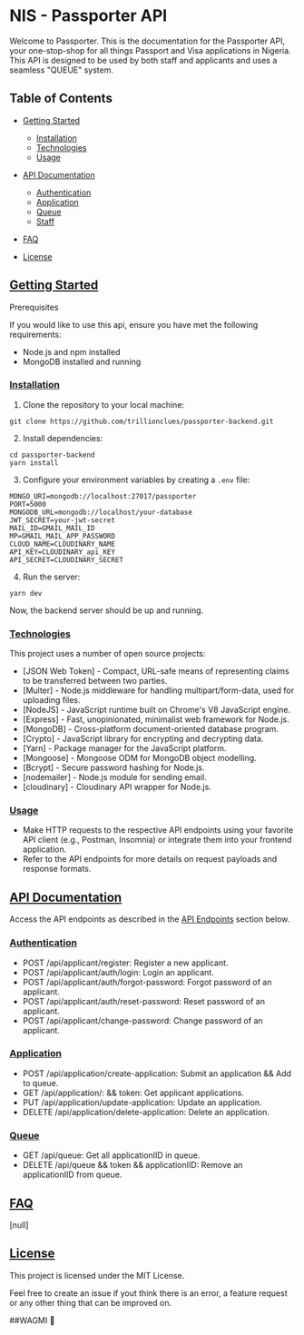 # NIS - Passporter API

Welcome to Passporter. This is the documentation for the Passporter API, your one-stop-shop for all things Passport and Visa applications in Nigeria. This API is designed to be used by both staff and applicants and uses a seamless "QUEUE" system.

## Table of Contents

- [Getting Started](#getting-started)

  - [Installation](#installation)
  - [Technologies](#technologies)
  - [Usage](#usage)

- [API Documentation](#api-documentation)

  - [Authentication](#authentication)
  - [Application](#application)
  - [Queue](#queue)
  - [Staff](#staff)

- [FAQ](#faq)
- [License](#license)

## [Getting Started](#getting-started)

Prerequisites

If you would like to use this api, ensure you have met the following requirements:

- Node.js and npm installed
- MongoDB installed and running

### [Installation](#installation)

1. Clone the repository to your local machine:

```
git clone https://github.com/trillionclues/passporter-backend.git
```

2. Install dependencies:

```
cd passporter-backend
yarn install
```

3. Configure your environment variables by creating a `.env` file:

```
MONGO_URI=mongodb://localhost:27017/passporter
PORT=5000
MONGODB_URL=mongodb://localhost/your-database
JWT_SECRET=your-jwt-secret
MAIL_ID=GMAIL_MAIL_ID
MP=GMAIL_MAIL_APP_PASSWORD
CLOUD_NAME=CLOUDINARY_NAME
API_KEY=CLOUDINARY_api_KEY
API_SECRET=CLOUDINARY_SECRET
```

4. Run the server:

```
yarn dev
```

Now, the backend server should be up and running.

### [Technologies](#technologies)

This project uses a number of open source projects:

- [JSON Web Token] - Compact, URL-safe means of representing claims to be transferred between two parties.
- [Multer] - Node.js middleware for handling multipart/form-data, used for uploading files.
- [NodeJS] - JavaScript runtime built on Chrome's V8 JavaScript engine.
- [Express] - Fast, unopinionated, minimalist web framework for Node.js.
- [MongoDB] - Cross-platform document-oriented database program.
- [Crypto] - JavaScript library for encrypting and decrypting data.
- [Yarn] - Package manager for the JavaScript platform.
- [Mongoose] - Mongoose ODM for MongoDB object modelling.
- [Bcrypt] - Secure password hashing for Node.js.
- [nodemailer] - Node.js module for sending email.
- [cloudinary] - Cloudinary API wrapper for Node.js.

### [Usage](#usage)

- Make HTTP requests to the respective API endpoints using your favorite API client (e.g., Postman, Insomnia) or integrate them into your frontend application.
- Refer to the API endpoints for more details on request payloads and response formats.

## [API Documentation](#api-documentation)

Access the API endpoints as described in the [API Endpoints](#api-documentation) section below.

### [Authentication](#authentication)

- POST /api/applicant/register: Register a new applicant.
- POST /api/applicant/auth/login: Login an applicant.
- POST /api/applicant/auth/forgot-password: Forgot password of an applicant.
- POST /api/applicant/auth/reset-password: Reset password of an applicant.
- POST /api/applicant/change-password: Change password of an applicant.

### [Application](#application)

- POST /api/application/create-application: Submit an application && Add to queue.
- GET /api/application/: && token: Get applicant applications.
- PUT /api/application/update-application: Update an application.
- DELETE /api/application/delete-application: Delete an application.

### [Queue](#queue)

- GET /api/queue: Get all applicationIID in queue.
- DELETE /api/queue && token && applicationIID: Remove an applicationIID from queue.

<!-- ### [Staff](#staff)
- POST /api/applicant/staff: Add an applicant to staff.
- GET /api/applicant/staff: Get all applicant in staff.
- DELETE /api/applicant/staff: Remove an applicant from staff.
- PUT /api/applicant/staff: Update an applicant in staff. -->

## [FAQ](#faq)

[null]

## [License](#license)

This project is licensed under the MIT License.

Feel free to create an issue if yout think there is an error, a feature request or any other thing that can be improved on.

##WAGMI 🥂
